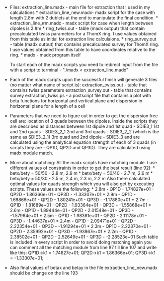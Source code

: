 * Files:  extraction_line.madx    - main file for extraction that I used in my calculations
        * extraction_line_new.madx- madx script for the case with length 2.8m with 2 dublets at the end
                                  to manipulate the final condition.
        * extraction_line_#m.madx - madx script for case when length between dipoles is 2.#m
        * ring_twiss.out          - table (madx output) that contain precalculated twiss parameters for a ThomX ring.
                                  I use values obtained from this table as initial for extraction line calculaions.
        * ring_survey.out         - table (madx output) that contains precalculated survey for ThomX ring.
                                  I use values obtained from this table to have coordinates relative to the ring.
        * madx                    - madx program itself

  To start each of the madx scripts you need to redirect input from the file with a script to terminal -  "./madx < extraction_line.madx"

* Each of the madx scripts upon the successful finish will generate 3 files (no matter what name of script is):
        extraction_twiss.out    - table that contains twiss parameters
        extraction_survey.out   - table that contains survey
        extraction_twiss.ps     - a postscript file that contains a plot with beta functions for horizontal and vertical plane and
                                  dispersion in horizontal plane for a length of a cell

* Parameters that we need to figure out in order to get the dispersion free cell are:
        location of 3 quads between the dipoles.
                  Inside the scripts they are described as distances between
                  1st dipole and 1st quad - SDIE3_1
                  1st and 2nd quads       - SDIE3_2_1
                  2nd and 3rd quads       - SDIE3_2_2 (which is the same as SDIE3_2_1)
                  3rd quad and 2nd dipole - SDIE3_3
                  and are calculated using the analytical equation
        strength of each of 3 quads (in scripts they are - QP1D, QP2D and QP3D).
                  They are calculated using madx module match.

* More about matching:
        All the madx scripts have matching module. I use different values of constraints in order to get the best result (line 92):
        * betx/bety = 50/50 - 2.8 m, 2.9 m
        * betx/bety = 50/40 - 2.7 m, 2.6 m
        * betx/bety = 50/30 - 2.5 m, 2.4 m, 2.3 m, 2.2 m
        Also there calculated optimal values for quads strength which you will also get by executing scripts. These values are the following:
          * 2.8m
        		- QP1D - 1.74827e+01
        		- QP2D - 1.86366e+01
        		- QP3D - -1.33307e+01
          * 2.9m
        		- QP1D - 1.68866e+01
        		- QP2D - 1.80241e+01
        		- QP3D - -1.17880e+01
          * 2.7m
        		- QP1D - 1.81689e+01
        		- QP2D - 1.93364e+01
        		- QP3D - -1.55868e+01
          * 2.6m
        		- QP1D - 1.89444e+01
        		- QP2D - 2.01548e+01
        		- QP3D - -1.57964e+01
        	* 2.5m
        		- QP1D - 1.98361e+01
        		- QP2D - 2.11178e+01
        		- QP3D - -1.44637e+01
        	* 2.4m
        		- QP1D - 2.09471e+01
        		- QP2D - 2.22354e+01
        		- QP3D - -1.91294e+01
        	* 2.3m
        		- QP1D - 2.22370e+01
        		- QP2D - 2.35992e+01
        		- QP3D - -1.93867e+01
        	* 2.2m
        		- QP1D - 2.38502e+01
        		- QP2D - 2.52649e+01
      	    - QP3D - -2.28523e+01
        Such table is included in every script
        In order to avoid doing matching again you can comment all the matching module from line 87 till line 107 and write like this:
        QP1D->k1 = 1.74827e+01;
        QP2D->k1 = 1.86366e+01;
        QP3D->k1 = -1.33307e+01;
* Also final values of betax and betay in the file extraction_line_new.madx should be change on the line 193
